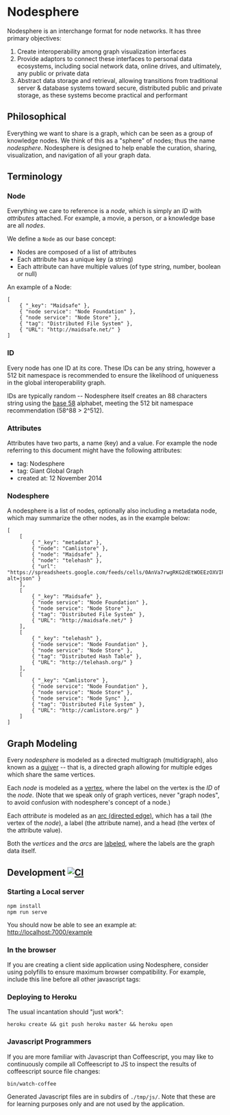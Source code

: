 # Nodesphere

Nodesphere is an interchange format for node networks. It has three primary objectives:

1. Create interoperability among graph visualization interfaces
2. Provide adaptors to connect these interfaces to personal data ecosystems,
including social network data, online drives, and ultimately, any public or private data
3. Abstract data storage and retrieval, allowing transitions
from traditional server & database systems toward secure, distributed public and private storage,
as these systems become practical and performant

## Philosophical

Everything we want to share is a graph, which can be seen as a group of knowledge nodes.
We think of this as a "sphere" of nodes; thus the name _nodesphere_.
Nodesphere is designed to help enable the curation, sharing, visualization, and navigation of all your graph data.


## Terminology

### Node

Everything we care to reference is a _node_, which is simply an _ID_ with _attributes_ attached.
For example, a movie, a person, or a knowledge base are all _nodes_.

We define a `Node` as our base concept:
- Nodes are composed of a list of attributes
- Each attribute has a unique key (a string)
- Each attribute can have multiple values (of type string, number, boolean or null)

An example of a Node:

    [
        { "_key": "Maidsafe" },
        { "node service": "Node Foundation" },
        { "node service": "Node Store" },
        { "tag": "Distributed File System" },
        { "URL": "http://maidsafe.net/" }
    ]
### ID

Every node has one ID at its core.
These IDs can be any string, however a 512 bit namespace is recommended
to ensure the likelihood of uniqueness in the global interoperability graph.

IDs are typically random -- Nodesphere itself creates an 88 characters string
using the [base 58](http://en.wikipedia.org/wiki/Base58) alphabet,
meeting the 512 bit namespace recommendation (58^88 > 2^512).

### Attributes

Attributes have two parts, a name (key) and a value.
For example the node referring to this document might have the following attributes:

- tag: Nodesphere
- tag: Giant Global Graph
- created at: 12 November 2014

### Nodesphere

A nodesphere is a list of nodes, optionally also including a metadata node, which may summarize the other nodes,
as in the example below:

    [
        [
            { "_key": "metadata" },
            { "node": "Camlistore" },
            { "node": "Maidsafe" },
            { "node": "telehash" },
            { "url": "https://spreadsheets.google.com/feeds/cells/0AnVa7rwgRKG2dEtWOEEzOXVIRWo3Tk1VQ3BJcHVkbmc/1/public/basic?alt=json" }
        ],
        [
            { "_key": "Maidsafe" },
            { "node service": "Node Foundation" },
            { "node service": "Node Store" },
            { "tag": "Distributed File System" },
            { "URL": "http://maidsafe.net/" }
        ],
        [
            { "_key": "telehash" },
            { "node service": "Node Foundation" },
            { "node service": "Node Store" },
            { "tag": "Distributed Hash Table" },
            { "URL": "http://telehash.org/" }
        ],
        [
            { "_key": "Camlistore" },
            { "node service": "Node Foundation" },
            { "node service": "Node Store" },
            { "node service": "Node Sync" },
            { "tag": "Distributed File System" },
            { "URL": "http://camlistore.org/" }
        ]
    ]
## Graph Modeling

Every _nodesphere_ is modeled as a directed multigraph (multidigraph),
also known as a [quiver](https://en.wikipedia.org/wiki/Quiver_%28mathematics%29) -- that is, a directed graph allowing for multiple edges which share the same vertices.

Each _node_ is modeled as a [vertex](https://en.wikipedia.org/wiki/Vertex_%28graph_theory%29), where the label on the vertex is the _ID_ of the _node_.  (Note that we speak only of graph vertices, never "graph nodes", to avoid confusion with nodesphere's concept of a node.)

Each _attribute_ is modeled as an [arc (directed edge)](https://en.wikipedia.org/wiki/Glossary_of_graph_theory#Direction), which has a tail (the vertex of the _node_), a label (the attribute name), and a head (the vertex of the attribute value).

Both the _vertices_ and the _arcs_ are [labeled](https://en.wikipedia.org/wiki/Graph_labeling), where the labels are the graph data itself.

## Development  [![CI](https://travis-ci.org/nodesphere/nodesphere.svg?branch=dev)](https://travis-ci.org/nodesphere/nodesphere)

### Starting a Local server

```
npm install
npm run serve
```

You should now be able to see an example at: <http://localhost:7000/example>

### In the browser

If you are creating a client side application using Nodesphere, consider using
polyfills to ensure maximum browser compatibility.
For example, include this line before all other javascript tags:

<script src="//cdn.polyfill.io/v1/polyfill.min.js"></script>

### Deploying to Heroku

The usual incantation should "just work":

```
heroku create && git push heroku master && heroku open
```

### Javascript Programmers

If you are more familiar with Javascript than Coffeescript,
you may like to continuously compile all Coffeescript to JS
to inspect the results of coffeescript source file changes:

```
bin/watch-coffee
```

Generated Javascript files are in subdirs of `./tmp/js/`.
Note that these are for learning purposes only and are not used by the application.

